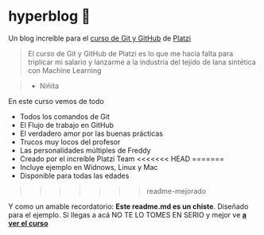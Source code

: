 # hyperblog 💚

Un blog increíble para el [curso de Git y GitHub](https://platzi.com/cursos/git-github/) de [Platzi](https://platzi.com/)
>El curso de Git y GitHub de Platzi es lo que me hacia falta para triplicar mi salario y lanzarme a la industria del tejido de lana sintética con Machine Learning

> - Niñita

En este curso vemos de todo
* Todos los comandos de Git
* El Flujo de trabajo en GitHub
* El verdadero amor por las buenas prácticas
* Trucos muy locos del profesor
* Las personalidades múltiples de Freddy
* Creado por el increíble Platzi Team
<<<<<<< HEAD
=======
* Incluye ejemplo en Widnows, Linux y Mac
* Disponible para todas las edades
 

>>>>>>> readme-mejorado

Y como un amable recordatorio:  **Este readme.md es un chiste**. Diseñado para el ejemplo. Si llegas a acá NO TE LO TOMES EN SERIO y mejor ve [**a ver el curso**](https://platzi.com/cursos/git-github/)